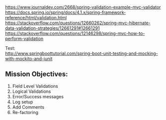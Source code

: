 https://www.journaldev.com/2668/spring-validation-example-mvc-validator	<br/>
https://docs.spring.io/spring/docs/4.1.x/spring-framework-reference/html/validation.html <br/>
https://stackoverflow.com/questions/12660262/spring-mvc-hibernate-data-validation-strategies/12661291#12661291 <br/>
https://stackoverflow.com/questions/12146298/spring-mvc-how-to-perform-validation <br/>

Test:<br/>
http://www.springboottutorial.com/spring-boot-unit-testing-and-mocking-with-mockito-and-junit

Mission Objectives:
-------------------
1. Field Level Validations
2. Logical Validations
3. Error/Success messages
4. Log setup
5. Add Comments
6. Re-factoring